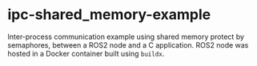 # ipc-shared_memory-example

Inter-process communication example using shared memory protect by semaphores, between a ROS2 node and a C application. ROS2 node was hosted in a Docker container built using `buildx`.
